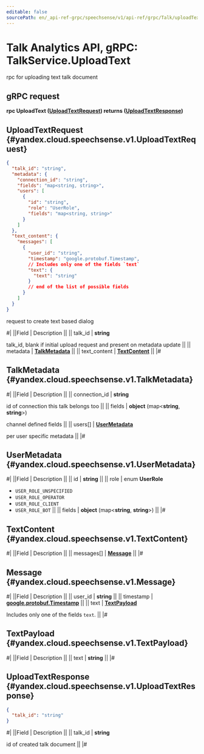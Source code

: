 ```yaml
---
editable: false
sourcePath: en/_api-ref-grpc/speechsense/v1/api-ref/grpc/Talk/uploadText.md
---
```


# Talk Analytics API, gRPC: TalkService.UploadText

rpc for uploading text talk document

## gRPC request

**rpc UploadText ([UploadTextRequest](#yandex.cloud.speechsense.v1.UploadTextRequest)) returns ([UploadTextResponse](#yandex.cloud.speechsense.v1.UploadTextResponse))**

## UploadTextRequest {#yandex.cloud.speechsense.v1.UploadTextRequest}

```json
{
  "talk_id": "string",
  "metadata": {
    "connection_id": "string",
    "fields": "map<string, string>",
    "users": [
      {
        "id": "string",
        "role": "UserRole",
        "fields": "map<string, string>"
      }
    ]
  },
  "text_content": {
    "messages": [
      {
        "user_id": "string",
        "timestamp": "google.protobuf.Timestamp",
        // Includes only one of the fields `text`
        "text": {
          "text": "string"
        }
        // end of the list of possible fields
      }
    ]
  }
}
```

request to create text based dialog

#|
||Field | Description ||
|| talk_id | **string**

talk_id, blank if initial upload request and present on metadata update ||
|| metadata | **[TalkMetadata](#yandex.cloud.speechsense.v1.TalkMetadata)** ||
|| text_content | **[TextContent](#yandex.cloud.speechsense.v1.TextContent)** ||
|#

## TalkMetadata {#yandex.cloud.speechsense.v1.TalkMetadata}

#|
||Field | Description ||
|| connection_id | **string**

id of connection this talk belongs too ||
|| fields | **object** (map<**string**, **string**>)

channel defined fields ||
|| users[] | **[UserMetadata](#yandex.cloud.speechsense.v1.UserMetadata)**

per user specific metadata ||
|#

## UserMetadata {#yandex.cloud.speechsense.v1.UserMetadata}

#|
||Field | Description ||
|| id | **string** ||
|| role | enum **UserRole**

- `USER_ROLE_UNSPECIFIED`
- `USER_ROLE_OPERATOR`
- `USER_ROLE_CLIENT`
- `USER_ROLE_BOT` ||
|| fields | **object** (map<**string**, **string**>) ||
|#

## TextContent {#yandex.cloud.speechsense.v1.TextContent}

#|
||Field | Description ||
|| messages[] | **[Message](#yandex.cloud.speechsense.v1.Message)** ||
|#

## Message {#yandex.cloud.speechsense.v1.Message}

#|
||Field | Description ||
|| user_id | **string** ||
|| timestamp | **[google.protobuf.Timestamp](https://developers.google.com/protocol-buffers/docs/reference/google.protobuf#timestamp)** ||
|| text | **[TextPayload](#yandex.cloud.speechsense.v1.TextPayload)**

Includes only one of the fields `text`. ||
|#

## TextPayload {#yandex.cloud.speechsense.v1.TextPayload}

#|
||Field | Description ||
|| text | **string** ||
|#

## UploadTextResponse {#yandex.cloud.speechsense.v1.UploadTextResponse}

```json
{
  "talk_id": "string"
}
```

#|
||Field | Description ||
|| talk_id | **string**

id of created talk document ||
|#